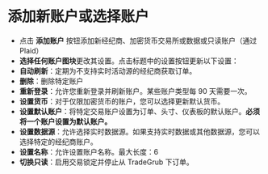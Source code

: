 # **添加新账户或选择账户**

- 点击 **添加账户** 按钮添加新经纪商、加密货币交易所或数据或只读账户（通过 Plaid）
- **选择任何账户图块**更改其设置。点击标题中的设置按钮更新以下设置：
- **自动刷新**：定期为不支持实时活动源的经纪商获取订单。
- **删除**：删除特定账户
- **重新登录**：允许您重新登录并刷新账户。某些账户类型每 90 天需要一次。
- **设置货币**：对于仅限加密货币的账户，您可以选择更新默认货币。
- **设置默认账户**：将特定交易账户设置为订单、头寸、仪表板的默认账户。**必须将一个账户设置为默认账户。**
- **设置数据源**：允许选择实时数据源。如果支持实时数据或其他数据源，您可以选择特定的经纪商账户。
- **设置名称**：允许设置账户名称。最大长度：6
- **切换只读**：启用交易锁定并停止从 TradeGrub 下订单。
